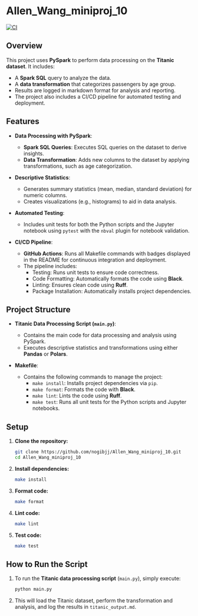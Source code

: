 # Allen_Wang_miniproj_10

[![CI](https://github.com/nogibjj/Allen_Wang_miniproj_10/actions/workflows/badge.svg)](https://github.com/nogibjj/Allen_Wang_miniproj_10/actions)

## Overview

This project uses **PySpark** to perform data processing on the **Titanic dataset**. It includes:

- A **Spark SQL** query to analyze the data.
- A **data transformation** that categorizes passengers by age group.
- Results are logged in markdown format for analysis and reporting.
- The project also includes a CI/CD pipeline for automated testing and deployment.

## Features

- **Data Processing with PySpark**:
  - **Spark SQL Queries**: Executes SQL queries on the dataset to derive insights.
  - **Data Transformation**: Adds new columns to the dataset by applying transformations, such as age categorization.

- **Descriptive Statistics**:
  - Generates summary statistics (mean, median, standard deviation) for numeric columns.
  - Creates visualizations (e.g., histograms) to aid in data analysis.

- **Automated Testing**:
  - Includes unit tests for both the Python scripts and the Jupyter notebook using `pytest` with the `nbval` plugin for notebook validation.

- **CI/CD Pipeline**:
  - **GitHub Actions**: Runs all Makefile commands with badges displayed in the README for continuous integration and deployment.
  - The pipeline includes:
    - Testing: Runs unit tests to ensure code correctness.
    - Code Formatting: Automatically formats the code using **Black**.
    - Linting: Ensures clean code using **Ruff**.
    - Package Installation: Automatically installs project dependencies.

## Project Structure

- **Titanic Data Processing Script (`main.py`)**:
  - Contains the main code for data processing and analysis using PySpark.
  - Executes descriptive statistics and transformations using either **Pandas** or **Polars**.

- **Makefile**:
  - Contains the following commands to manage the project:
    - `make install`: Installs project dependencies via `pip`.
    - `make format`: Formats the code with **Black**.
    - `make lint`: Lints the code using **Ruff**.
    - `make test`: Runs all unit tests for the Python scripts and Jupyter notebooks.

## Setup

1. **Clone the repository:**

    ```bash
    git clone https://github.com/nogibjj/Allen_Wang_miniproj_10.git
    cd Allen_Wang_miniproj_10
    ```

2. **Install dependencies:**

    ```bash
    make install
    ```

3. **Format code:**

    ```bash
    make format
    ```

4. **Lint code:**

    ```bash
    make lint
    ```

5. **Test code:**

    ```bash
    make test
    ```

## How to Run the Script

1. To run the **Titanic data processing script** (`main.py`), simply execute:

    ```bash
    python main.py
    ```

2. This will load the Titanic dataset, perform the transformation and analysis, and log the results in `titanic_output.md`.
    



